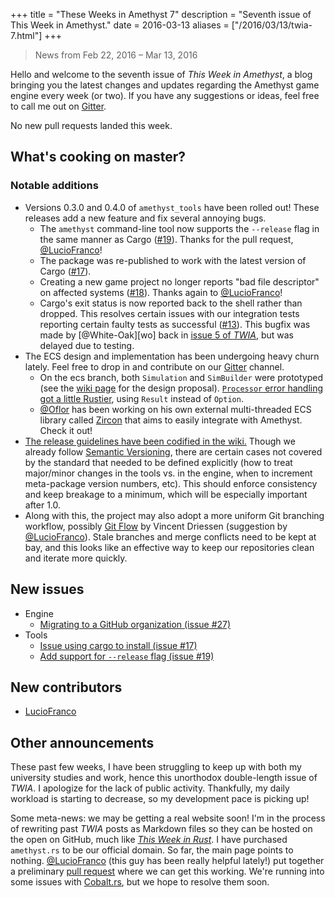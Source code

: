 +++
title = "These Weeks in Amethyst 7"
description = "Seventh issue of This Week in Amethyst."
date = 2016-03-13
aliases = ["/2016/03/13/twia-7.html"]
+++
> News from Feb 22, 2016 – Mar 13, 2016

Hello and welcome to the seventh issue of *This Week in Amethyst*, a blog
bringing you the latest changes and updates regarding the Amethyst game engine
every week (or two). If you have any suggestions or ideas, feel free to call me
out on [Gitter][gc].

[gc]: https://gitter.im/amethyst/general

No new pull requests landed this week.

## What's cooking on master?

### Notable additions

* Versions 0.3.0 and 0.4.0 of `amethyst_tools` have been rolled out! These
  releases add a new feature and fix several annoying bugs.
  * The `amethyst` command-line tool now supports the `--release` flag in the
    same manner as Cargo ([#19][t19]). Thanks for the pull request,
    [@LucioFranco][lf]!
  * The package was re-published to work with the latest version of Cargo
    ([#17][t17]).
  * Creating a new game project no longer reports "bad file descriptor" on
    affected systems ([#18][t18]). Thanks again to [@LucioFranco][lf]!
  * Cargo's exit status is now reported back to the shell rather than dropped.
    This resolves certain issues with our integration tests reporting certain
    faulty tests as successful ([#13][t13]). This bugfix was made by
    [@White-Oak][wo] back in [issue 5 of *TWIA*][i5], but was delayed due to
    testing.
* The ECS design and implementation has been undergoing heavy churn lately. Feel
  free to drop in and contribute on our [Gitter][gc] channel.
  * On the ecs branch, both `Simulation` and `SimBuilder` were prototyped (see
    the [wiki page][ed] for the design proposal).
    [`Processor` error handling got a little Rustier][e25], using `Result`
    instead of `Option`.
  * [@Oflor][of] has been working on his own external multi-threaded ECS library
    called [Zircon][zi] that aims to easily integrate with Amethyst. Check it
    out!
* [The release guidelines have been codified in the wiki.][rg] Though we already
  follow [Semantic Versioning][sv], there are certain cases not covered by the
  standard that needed to be defined explicitly (how to treat major/minor
  changes in the tools vs. in the engine, when to increment meta-package version
  numbers, etc). This should enforce consistency and keep breakage to a minimum,
  which will be especially important after 1.0.
* Along with this, the project may also adopt a more uniform Git branching
  workflow, possibly [Git Flow][gf] by Vincent Driessen (suggestion by
  [@LucioFranco][lf]). Stale branches and merge conflicts need to be kept at
  bay, and this looks like an effective way to keep our repositories clean and
  iterate more quickly.

[t19]: https://github.com/amethyst/amethyst_tools/issues/19
[lf]: https://github.com/LucioFranco

[t17]: https://github.com/amethyst/amethyst_tools/issues/17

[t18]: https://github.com/amethyst/amethyst_tools/issues/18

[t13]: https://github.com/amethyst/amethyst_tools/issues/13
[i5]: /_posts/twia-5.html

[ed]: https://github.com/amethyst/amethyst/wiki/ECS-Design
[e25]: https://github.com/amethyst/amethyst/pull/25

[of]: https://github.com/Oflor
[zi]: https://github.com/Oflor/zircon

[rg]: https://github.com/amethyst/amethyst/wiki/Releases
[sv]: http://semver.org/

[gf]: http://nvie.com/posts/a-successful-git-branching-model/

## New issues

* Engine
  * [Migrating to a GitHub organization (issue #27)][e27]
* Tools
  * [Issue using cargo to install (issue #17)][t17]
  * [Add support for `--release` flag (issue #19)][t19]

[e27]: https://github.com/amethyst/amethyst/issues/27

## New contributors

* [LucioFranco][lf]

## Other announcements

These past few weeks, I have been struggling to keep up with both my university
studies and work, hence this unorthodox double-length issue of *TWIA*. I
apologize for the lack of public activity. Thankfully, my daily workload is
starting to decrease, so my development pace is picking up!

Some meta-news: we may be getting a real website soon! I'm in the process of
rewriting past *TWIA* posts as Markdown files so they can be hosted on the open
on GitHub, much like [*This Week in Rust*][tr]. I have purchased `amethyst.rs`
to be our official domain. So far, the main page points to nothing.
[@LucioFranco][lf] (this guy has been really helpful lately!) put together a
preliminary [pull request][e26] where we can get this working. We're running
into some issues with [Cobalt.rs][co], but we hope to resolve them soon.

[tr]: http://this-week-in-rust.org/
[e26]: https://github.com/amethyst/amethyst/pull/26
[co]: https://github.com/cobalt-org/cobalt.rs